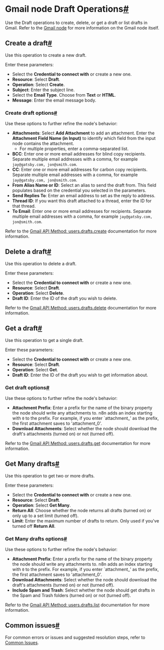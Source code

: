 [](https://github.com/n8n-io/n8n-docs/edit/main/docs/integrations/builtin/app-nodes/n8n-nodes-base.gmail/draft-operations.md "Edit this page")

# Gmail node Draft Operations[#](#gmail-node-draft-operations "Permanent link")

Use the Draft operations to create, delete, or get a draft or list drafts in Gmail. Refer to the [Gmail node](../) for more information on the Gmail node itself.

## Create a draft[#](#create-a-draft "Permanent link")

Use this operation to create a new draft.

Enter these parameters:

*   Select the **Credential to connect with** or create a new one.
*   **Resource**: Select **Draft**.
*   **Operation**: Select **Create**.
*   **Subject**: Enter the subject line.
*   Select the **Email Type**. Choose from **Text** or **HTML**.
*   **Message**: Enter the email message body.

### Create draft options[#](#create-draft-options "Permanent link")

Use these options to further refine the node's behavior:

*   **Attachments**: Select **Add Attachment** to add an attachment. Enter the **Attachment Field Name (in Input)** to identify which field from the input node contains the attachment.
    *   For multiple properties, enter a comma-separated list.
*   **BCC**: Enter one or more email addresses for blind copy recipients. Separate multiple email addresses with a comma, for example `jay@gatsby.com, jon@smith.com`.
*   **CC**: Enter one or more email addresses for carbon copy recipients. Separate multiple email addresses with a comma, for example `jay@gatsby.com, jon@smith.com`.
*   **From Alias Name or ID**: Select an alias to send the draft from. This field populates based on the credential you selected in the parameters.
*   **Send Replies To**: Enter an email address to set as the reply to address.
*   **Thread ID**: If you want this draft attached to a thread, enter the ID for that thread.
*   **To Email**: Enter one or more email addresses for recipients. Separate multiple email addresses with a comma, for example `jay@gatsby.com, jon@smith.com`.

Refer to the [Gmail API Method: users.drafts.create](https://developers.google.com/gmail/api/reference/rest/v1/users.drafts/create) documentation for more information.

## Delete a draft[#](#delete-a-draft "Permanent link")

Use this operation to delete a draft.

Enter these parameters:

*   Select the **Credential to connect with** or create a new one.
*   **Resource**: Select **Draft**.
*   **Operation**: Select **Delete**.
*   **Draft ID**: Enter the ID of the draft you wish to delete.

Refer to the [Gmail API Method: users.drafts.delete](https://developers.google.com/gmail/api/reference/rest/v1/users.drafts/delete) documentation for more information.

## Get a draft[#](#get-a-draft "Permanent link")

Use this operation to get a single draft.

Enter these parameters:

*   Select the **Credential to connect with** or create a new one.
*   **Resource**: Select **Draft**.
*   **Operation**: Select **Get**.
*   **Draft ID**: Enter the ID of the draft you wish to get information about.

### Get draft options[#](#get-draft-options "Permanent link")

Use these options to further refine the node's behavior:

*   **Attachment Prefix**: Enter a prefix for the name of the binary property the node should write any attachments to. n8n adds an index starting with `0` to the prefix. For example, if you enter \`attachment\_' as the prefix, the first attachment saves to 'attachment\_0'.
*   **Download Attachments**: Select whether the node should download the draft's attachments (turned on) or not (turned off).

Refer to the [Gmail API Method: users.drafts.get](https://developers.google.com/gmail/api/reference/rest/v1/users.drafts/get) documentation for more information.

## Get Many drafts[#](#get-many-drafts "Permanent link")

Use this operation to get two or more drafts.

Enter these parameters:

*   Select the **Credential to connect with** or create a new one.
*   **Resource**: Select **Draft**.
*   **Operation**: Select **Get Many**.
*   **Return All**: Choose whether the node returns all drafts (turned on) or only up to a set limit (turned off).
*   **Limit**: Enter the maximum number of drafts to return. Only used if you've turned off **Return All**.

### Get Many drafts options[#](#get-many-drafts-options "Permanent link")

Use these options to further refine the node's behavior:

*   **Attachment Prefix**: Enter a prefix for the name of the binary property the node should write any attachments to. n8n adds an index starting with `0` to the prefix. For example, if you enter \`attachment\_' as the prefix, the first attachment saves to 'attachment\_0'.
*   **Download Attachments**: Select whether the node should download the draft's attachments (turned on) or not (turned off).
*   **Include Spam and Trash**: Select whether the node should get drafts in the Spam and Trash folders (turned on) or not (turned off).

Refer to the [Gmail API Method: users.drafts.list](https://developers.google.com/gmail/api/reference/rest/v1/users.drafts/list) documentation for more information.

## Common issues[#](#common-issues "Permanent link")

For common errors or issues and suggested resolution steps, refer to [Common Issues](../common-issues/).